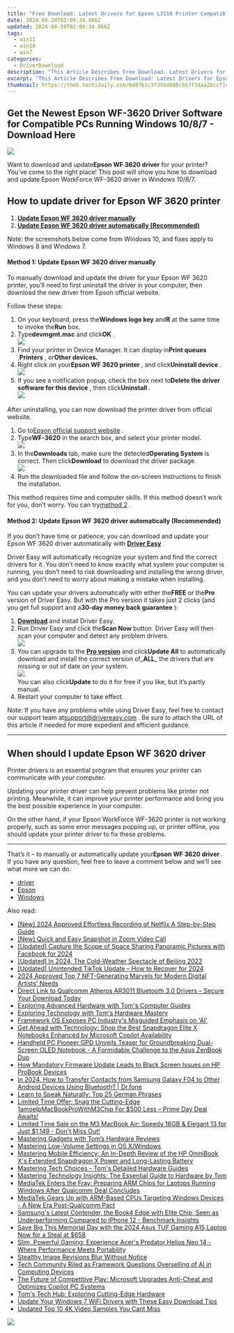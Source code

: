 ```yaml
---
title: "Free Download: Latest Drivers for Epson L3150 Printer Compatible with Windows 10/8/7"
date: 2024-08-28T02:09:34.866Z
updated: 2024-08-29T02:09:34.866Z
tags:
  - win11
  - win10
  - win7
categories:
  - DriverDownload
description: "This Article Describes Free Download: Latest Drivers for Epson L3150 Printer Compatible with Windows 10/8/7"
excerpt: "This Article Describes Free Download: Latest Drivers for Epson L3150 Printer Compatible with Windows 10/8/7"
thumbnail: https://thmb.techidaily.com/6d87b1c3f35bd086cb57f3daa2bccf1c889bbcea516bdcb3d44c7df48b1c3e3d.jpg
---
```


## Get the Newest Epson WF-3620 Driver Software for Compatible PCs Running Windows 10/8/7 - Download Here

![](https://images.drivereasy.com/wp-content/uploads/2018/11/img_5be2c2e04fc7d.jpg)

 Want to download and update**Epson WF 3620 driver** for your printer? You’ve come to the right place! This post will show you how to download and update Epson WorkForce WF-3620 driver in Windows 10/8/7.

## How to update driver for Epson WF 3620 printer

1. [**Update Epson WF 3620 driver manually**](https://tools.techidaily.com/drivereasy/download/)
2. [**Update Epson WF 3620 driver automatically (Recommended)**](https://tools.techidaily.com/drivereasy/download/)

 Note: the screenshots below come from Windows 10, and fixes apply to Windows 8 and Windows 7.

#### Method 1: Update Epson WF 3620 driver manually

 To manually download and update the driver for your Epson WF 3620 printer, you’ll need to first uninstall the driver in your computer, then download the new driver from Epson official website.

Follow these steps:

1. On your keyboard, press the**Windows logo key** and**R** at the same time to invoke the**Run** box.
2. Type**devmgmt.msc** and click**OK** .  
![](https://images.drivereasy.com/wp-content/uploads/2018/11/img_5be2c379a3ed4.jpg)
3. Find your printer in Device Manager. It can display in**Print queues** ,**Printers** , or**Other devices.**
4. Right click on your**Epson WF 3620 printer** , and click**Uninstall device** .  
![](https://images.drivereasy.com/wp-content/uploads/2018/11/img_5be2c3ac0fc97.png)
5. If you see a notification popup, check the box next to**Delete the driver software for this device** , then click**Uninstall** .  
![](https://images.drivereasy.com/wp-content/uploads/2018/11/img_5be2c412411da.jpg)

 After uninstalling, you can now download the printer driver from official website.

1. Go to[Epson official support website](https://epson.com/Support/Printers/) .
2. Type**WF-3620** in the search box, and select your printer model.  
![](https://images.drivereasy.com/wp-content/uploads/2018/11/img_5be2c49506f41.jpg)
3. In the**Downloads** tab, make sure the detected**Operating System** is correct. Then click**Download** to download the driver package.  
![](https://images.drivereasy.com/wp-content/uploads/2018/11/img_5be2c4d2efa90.jpg)
4. Run the downloaded file and follow the on-screen instructions to finish the installation.

 This method requires time and computer skills. If this method doesn’t work for you, don’t worry. You can try[method 2](https://tools.techidaily.com/drivereasy/download/) .

#### Method 2: Update Epson WF 3620 driver automatically (Recommended)

 If you don’t have time or patience, you can download and update your Epson WF 3620 driver automatically with **[Driver Easy](https://tools.techidaily.com/drivereasy/download/)**  .

 Driver Easy will automatically recognize your system and find the correct drivers for it. You don’t need to know exactly what system your computer is running, you don’t need to risk downloading and installing the wrong driver, and you don’t need to worry about making a mistake when installing.

 You can update your drivers automatically with either the**FREE** or the**Pro** version of Driver Easy. But with the Pro version it takes just 2 clicks (and you get full support and a**30-day money back guarantee** ):

1. [**Download**](https://tools.techidaily.com/drivereasy/download/) and install Driver Easy.
2. Run Driver Easy and click the**Scan Now** button. Driver Easy will then scan your computer and detect any problem drivers.  
![](https://images.drivereasy.com/wp-content/uploads/2018/11/img_5be2c53c6a756.jpg)
3. You can upgrade to the **[Pro version](https://tools.techidaily.com/drivereasy/download/)**  and click**Update All** to automatically download and install the correct version of_**ALL**_ the drivers that are missing or out of date on your system.  
![](https://images.drivereasy.com/wp-content/uploads/2018/11/img_5be2c6040133d.jpg)  
 You can also click**Update** to do it for free if you like, but it’s partly manual.
4. Restart your computer to take effect.

 Note: If you have any problems while using Driver Easy, feel free to contact our support team at[support@drivereasy.com](https://tools.techidaily.com/drivereasy/download/) . Be sure to attach the URL of this article if needed for more expedient and efficient guidance.

---

## When should I update Epson WF 3620 driver

 Printer drivers is an essential program that ensures your printer can communicate with your computer.

 Updating your printer driver can help prevent problems like printer not printing. Meanwhile, it can improve your printer performance and bring you the best possible experience in your computer.

 On the other hand, if your Epson WorkForce WF-3620 printer is not working properly, such as some error messages popping up, or printer offline, you should update your printer driver to fix these problems.

---

 That’s it – to manually or automatically update your**Epson WF 3620 driver** . If you have any question, feel free to leave a comment below and we’ll see what more we can do.

* [driver](https://tools.techidaily.com/drivereasy/download/)
* [Epson](https://tools.techidaily.com/drivereasy/download/)
* [Windows](https://tools.techidaily.com/drivereasy/download/)

<ins class="adsbygoogle"
     style="display:block"
     data-ad-format="autorelaxed"
     data-ad-client="ca-pub-7571918770474297"
     data-ad-slot="1223367746"></ins>



<ins class="adsbygoogle"
     style="display:block"
     data-ad-client="ca-pub-7571918770474297"
     data-ad-slot="8358498916"
     data-ad-format="auto"
     data-full-width-responsive="true"></ins>

<span class="atpl-alsoreadstyle">Also read:</span>
<div><ul>
<li><a href="https://screen-video-capture.techidaily.com/new-2024-approved-effortless-recording-of-netflix-a-step-by-step-guide/"><u>[New] 2024 Approved  Effortless Recording of Netflix  A Step-by-Step Guide</u></a></li>
<li><a href="https://screen-video-capture.techidaily.com/new-quick-and-easy-snapshot-in-zoom-video-call/"><u>[New] Quick and Easy Snapshot in Zoom Video Call</u></a></li>
<li><a href="https://facebook-video-content.techidaily.com/updated-capture-the-scope-of-space-sharing-panoramic-pictures-with-facebook-for-2024/"><u>[Updated] Capture the Scope of Space  Sharing Panoramic Pictures with Facebook for 2024</u></a></li>
<li><a href="https://fox-info.techidaily.com/updated-in-2024-the-cold-weather-spectacle-of-beijing-2022/"><u>[Updated] In 2024, The Cold-Weather Spectacle of Beijing 2022</u></a></li>
<li><a href="https://tiktok-videos.techidaily.com/updated-unintended-tiktok-update-how-to-recover-for-2024/"><u>[Updated] Unintended TikTok Update – How to Recover for 2024</u></a></li>
<li><a href="https://fox-access.techidaily.com/2024-approved-top-7-nft-generating-marvels-for-modern-digital-artists-needs/"><u>2024 Approved  Top 7 NFT-Generating Marvels for Modern Digital Artists' Needs</u></a></li>
<li><a href="https://driver-download.techidaily.com/direct-link-to-qualcomm-atheros-ar3011-bluetooth-30-drivers-secure-your-download-today/"><u>Direct Link to Qualcomm Atheros AR3011 Bluetooth 3.0 Drivers – Secure Your Download Today</u></a></li>
<li><a href="https://hardware-updates.techidaily.com/exploring-advanced-hardware-with-toms-computer-guides/"><u>Exploring Advanced Hardware with Tom's Computer Guides</u></a></li>
<li><a href="https://hardware-updates.techidaily.com/exploring-technology-with-toms-hardware-mastery/"><u>Exploring Technology with Tom's Hardware Mastery</u></a></li>
<li><a href="https://hardware-updates.techidaily.com/framework-os-exposes-pc-industrys-misguided-emphasis-on-ai/"><u>Framework OS Exposes PC Industry's Misguided Emphasis on 'AI'</u></a></li>
<li><a href="https://hardware-updates.techidaily.com/get-ahead-with-technology-shop-the-best-snapdragon-elite-x-notebooks-enhanced-by-microsoft-copilot-availability/"><u>Get Ahead with Technology: Shop the Best Snapdragon Elite X Notebooks Enhanced by Microsoft Copilot Availability</u></a></li>
<li><a href="https://hardware-updates.techidaily.com/handheld-pc-pioneer-gpd-unveils-teaser-for-groundbreaking-dual-screen-oled-notebook-a-formidable-challenge-to-the-asus-zenbook-duo/"><u>Handheld PC Pioneer GPD Unveils Teaser for Groundbreaking Dual-Screen OLED Notebook - A Formidable Challenge to the Asus ZenBook Duo</u></a></li>
<li><a href="https://hardware-updates.techidaily.com/how-mandatory-firmware-update-leads-to-black-screen-issues-on-hp-probook-devices/"><u>How Mandatory Firmware Update Leads to Black Screen Issues on HP ProBook Devices</u></a></li>
<li><a href="https://android-transfer.techidaily.com/in-2024-how-to-transfer-contacts-from-samsung-galaxy-f04-to-other-android-devices-using-bluetooth-drfone-by-drfone-transfer-from-android-transfer-from-android/"><u>In 2024, How to Transfer Contacts from Samsung Galaxy F04 to Other Android Devices Using Bluetooth? | Dr.fone</u></a></li>
<li><a href="https://mondly-stories.techidaily.com/learn-to-speak-naturally-top-25-german-phrases/"><u>Learn to Speak Naturally: Top 25 German Phrases</u></a></li>
<li><a href="https://hardware-updates.techidaily.com/limited-time-offer-snag-the-cutting-edge-1amoelpmacbookprowithm3chip-for-500-less-prime-day-deal-awaits/"><u>Limited Time Offer: Snag the Cutting-Edge 1amoelpMacBookProWithM3Chip For $500 Less – Prime Day Deal Awaits!</u></a></li>
<li><a href="https://hardware-updates.techidaily.com/limited-time-sale-on-the-m3-macbook-air-speedy-16gb-and-elegant-13-for-just-1149-dont-miss-out/"><u>Limited Time Sale on the M3 MacBook Air: Speedy 16GB & Elegant 13 for Just $1,149 - Don't Miss Out!</u></a></li>
<li><a href="https://hardware-updates.techidaily.com/mastering-gadgets-with-toms-hardware-reviews/"><u>Mastering Gadgets with Tom’s Hardware Reviews</u></a></li>
<li><a href="https://extra-lessons.techidaily.com/mastering-low-volume-settings-in-os-xwindows/"><u>Mastering Low-Volume Settings in OS X/Windows</u></a></li>
<li><a href="https://hardware-updates.techidaily.com/mastering-mobile-efficiency-an-in-depth-review-of-the-hp-omnibook-xs-extended-snapdragon-x-power-and-long-lasting-battery/"><u>Mastering Mobile Efficiency: An In-Depth Review of the HP OmniBook X's Extended Snapdragon X Power and Long-Lasting Battery</u></a></li>
<li><a href="https://hardware-updates.techidaily.com/mastering-tech-choices-toms-detailed-hardware-guides/"><u>Mastering Tech Choices - Tom's Detailed Hardware Guides</u></a></li>
<li><a href="https://hardware-updates.techidaily.com/mastering-technology-insights-the-essential-guide-to-hardware-by-tom/"><u>Mastering Technology Insights: The Essential Guide to Hardware by Tom</u></a></li>
<li><a href="https://hardware-updates.techidaily.com/mediatek-enters-the-fray-preparing-arm-chips-for-laptops-running-windows-after-qualcomm-deal-concludes/"><u>MediaTek Enters the Fray: Preparing ARM Chips for Laptops Running Windows After Qualcomm Deal Concludes</u></a></li>
<li><a href="https://hardware-updates.techidaily.com/mediatek-gears-up-with-arm-based-cpus-targeting-windows-devices-a-new-era-post-qualcomm-pact/"><u>MediaTek Gears Up with ARM-Based CPUs Targeting Windows Devices - A New Era Post-Qualcomm Pact</u></a></li>
<li><a href="https://hardware-updates.techidaily.com/samsungs-latest-contender-the-book4-edge-with-elite-chip-seen-as-underperforming-compared-to-iphone-12-benchmark-insights/"><u>Samsung's Latest Contender, the Book4 Edge with Elite Chip, Seen as Underperforming Compared to iPhone 12 - Benchmark Insights</u></a></li>
<li><a href="https://hardware-updates.techidaily.com/save-big-this-memorial-day-with-the-2024-asus-tuf-gaming-a15-laptop-now-for-a-steal-at-658/"><u>Save Big This Memorial Day with the 2024 Asus TUF Gaming A15 Laptop Now for a Steal at $658</u></a></li>
<li><a href="https://hardware-updates.techidaily.com/slim-powerful-gaming-experience-acers-predator-helios-neo-14-where-performance-meets-portability/"><u>Slim, Powerful Gaming: Experience Acer's Predator Helios Neo 14 - Where Performance Meets Portability</u></a></li>
<li><a href="https://extra-lessons.techidaily.com/stealthy-image-revisions-blur-without-notice/"><u>Stealthy Image Revisions  Blur Without Notice</u></a></li>
<li><a href="https://hardware-updates.techidaily.com/tech-community-riled-as-framework-questions-overselling-of-ai-in-computing-devices/"><u>Tech Community Riled as Framework Questions Overselling of AI in Computing Devices</u></a></li>
<li><a href="https://hardware-updates.techidaily.com/the-future-of-competitive-play-microsoft-upgrades-anti-cheat-and-optimizes-copilot-pc-systems/"><u>The Future of Competitive Play: Microsoft Upgrades Anti-Cheat and Optimizes Copilot PC Systems</u></a></li>
<li><a href="https://hardware-updates.techidaily.com/toms-tech-hub-exploring-cutting-edge-hardware/"><u>Tom's Tech Hub: Exploring Cutting-Edge Hardware</u></a></li>
<li><a href="https://win-dash.techidaily.com/update-your-windows-7-wifi-drivers-with-these-easy-download-tips/"><u>Update Your Windows 7 WiFi Drivers with These Easy Download Tips</u></a></li>
<li><a href="https://ai-vdieo-software.techidaily.com/updated-top-10-4k-video-samples-you-cant-miss/"><u>Updated Top 10 4K Video Samples You Cant Miss</u></a></li>
</ul></div>

<!-- affiliate ads begin -->
<a href="https://shop.systoolsgroup.com/affiliate.php?ACCOUNT=SYSTOOBY&AFFILIATE=108875&PATH=https%3A%2F%2Fwww.systoolsgroup.com%3FAFFILIATE%3D108875%26RESOURCE%3D%2BSysTools%2BOutlook%2BRecovery"><img src="https://www.systoolsgroup.com/box/outlook-recovery.png" border="0"></a>
<!-- affiliate ads end -->